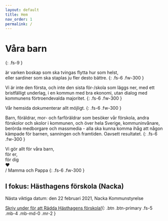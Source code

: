 ```yaml
---
layout: default
title: Hem
nav_order: 1
permalink: /
---
```


# Våra barn
{: .fs-9 }

är varken boskap som ska tvingas flytta hur som helst,  
eller sardiner som ska staplas ju fler desto bättre.
{: .fs-6 .fw-300 }

Vi är inte den första, och inte den sista för-/skola som läggs ner,
med ett bristfälligt underlag, i en kommun med bra ekonomi,
utan dialog med kommunens förtroendevalda majoritet.
{: .fs-6 .fw-300 }

Vår hemsida dokumenterar allt möjligt.
{: .fs-6 .fw-300 }

Barn, föräldrar, mor- och farföräldrar som besöker vår förskola,
andra förskolor och skolor i kommunen, och över hela Sverige,
kommuninvånare, berörda medborgare och massmedia - alla ska kunna komma ihåg
att någon kämpade för barnen, sanningen och framtiden. Oavsett resultatet.
{: .fs-6 .fw-300 }

Vi gör allt för våra barn,  
för er,  
för dig  
❤️  
/ Mamma och Pappa
{: .fs-6 .fw-300 }

## I fokus: Hästhagens förskola (Nacka)

Nästa viktiga datum: den 22 februari 2021, Nacka Kommunstyrelse

[Skriv under för att Rädda Hästhagens förskola!](#skriv-under){: .btn .btn-primary .fs-5 .mb-4 .mb-md-0 .mr-2 }
